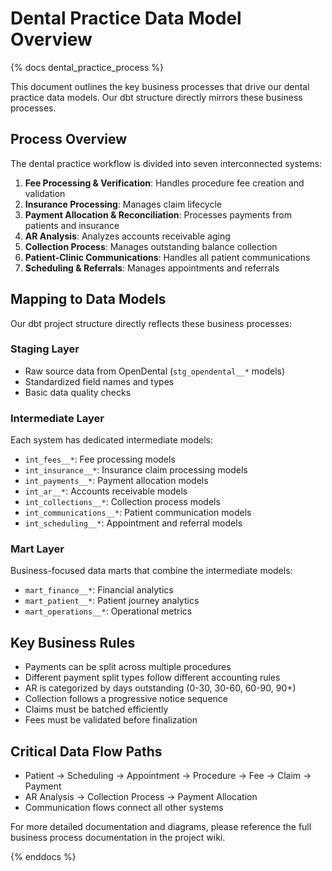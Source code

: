 # Dental Practice Data Model Overview

{% docs dental_practice_process %}

This document outlines the key business processes that drive our dental practice data models. Our 
dbt structure directly mirrors these business processes.

## Process Overview

The dental practice workflow is divided into seven interconnected systems:

1. **Fee Processing & Verification**: Handles procedure fee creation and validation
2. **Insurance Processing**: Manages claim lifecycle
3. **Payment Allocation & Reconciliation**: Processes payments from patients and insurance
4. **AR Analysis**: Analyzes accounts receivable aging
5. **Collection Process**: Manages outstanding balance collection
6. **Patient-Clinic Communications**: Handles all patient communications
7. **Scheduling & Referrals**: Manages appointments and referrals

## Mapping to Data Models

Our dbt project structure directly reflects these business processes:

### Staging Layer
- Raw source data from OpenDental (`stg_opendental__*` models)
- Standardized field names and types
- Basic data quality checks

### Intermediate Layer
Each system has dedicated intermediate models:

- `int_fees__*`: Fee processing models
- `int_insurance__*`: Insurance claim processing models
- `int_payments__*`: Payment allocation models
- `int_ar__*`: Accounts receivable models
- `int_collections__*`: Collection process models
- `int_communications__*`: Patient communication models
- `int_scheduling__*`: Appointment and referral models

### Mart Layer
Business-focused data marts that combine the intermediate models:

- `mart_finance__*`: Financial analytics
- `mart_patient__*`: Patient journey analytics
- `mart_operations__*`: Operational metrics

## Key Business Rules

- Payments can be split across multiple procedures
- Different payment split types follow different accounting rules
- AR is categorized by days outstanding (0-30, 30-60, 60-90, 90+)
- Collection follows a progressive notice sequence
- Claims must be batched efficiently
- Fees must be validated before finalization

## Critical Data Flow Paths

- Patient → Scheduling → Appointment → Procedure → Fee → Claim → Payment
- AR Analysis → Collection Process → Payment Allocation
- Communication flows connect all other systems

For more detailed documentation and diagrams, please reference the full business process 
documentation in the project wiki.

{% enddocs %}
